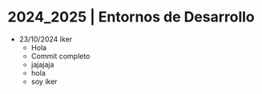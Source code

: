 # 2024_2025 | Entornos de Desarrollo
- 23/10/2024 Iker
  + Hola
  + Commit completo
  + jajajaja
  + hola
  + soy iker
